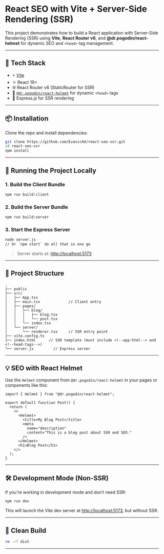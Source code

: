 # React SEO with Vite + Server-Side Rendering (SSR)

This project demonstrates how to build a React application with Server-Side Rendering (SSR) using **Vite**, **React Router v6**, and **@dr.pogodin/react-helmet** for dynamic SEO and `<head>` tag management.

---

## 🧱 Tech Stack

- ⚡️ [Vite](https://vitejs.dev/)
- ⚛️ React 19+
- 🌐 React Router v6 (StaticRouter for SSR)
- 🧠 [`@dr.pogodin/react-helmet`](https://www.npmjs.com/package/@dr.pogodin/react-helmet) for dynamic `<head>` tags
- 🧩 Express.js for SSR rendering

---

## 📦 Installation

Clone the repo and install dependencies:

```bash
git clone https://github.com/Evavic44/react-seo-ssr.git
cd react-seo-ssr
npm install
```

---

## 🚀 Running the Project Locally

### 1. Build the Client Bundle

```bash
npm run build:client
```

### 2. Build the Server Bundle

```bash
npm run build:server
```

### 3. Start the Express Server

```bash
node server.js
// Or `npm start` do all that in one go
```

> Server starts at: [http://localhost:5173](http://localhost:5173)

---

## 🧠 Project Structure

```
.
├── public
├── src/
│   ├── App.tsx
│   ├── main.tsx             // Client entry
│   ├── pages/
│   │   ├── blog/
│   │   │   ├── blog.tsx
│   │   │   └── post.tsx
│   │   └── index.tsx
│   └── server/
│       └── renderer.tsx     // SSR entry point
├── vite.config.ts
├── index.html      // SSR template (must include <!--app-html--> and <!--head-tags-->)
└── server.js         // Express server
```

---

## 💡 SEO with React Helmet

Use the `Helmet` component from `@dr.pogodin/react-helmet` in your pages or components like this:

```tsx
import { Helmet } from "@dr.pogodin/react-helmet";

export default function Post() {
  return (
    <>
      <Helmet>
        <title>My Blog Post</title>
        <meta
          name="description"
          content="This is a blog post about SSR and SEO."
        />
      </Helmet>
      <h1>Blog Post</h1>
    </>
  );
}
```

---

## 🛠️ Development Mode (Non-SSR)

If you're working in development mode and don’t need SSR:

```bash
npm run dev
```

This will launch the Vite dev server at [http://localhost:5173](http://localhost:5173), but without SSR.

---

## 🧹 Clean Build

```bash
rm -rf dist
```

---
